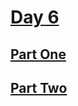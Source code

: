 # [Day 6](https://adventofcode.com/2024/day/6)

## [Part One](https://adventofcode.com/2024/day/6#part1)

## [Part Two](https://adventofcode.com/2024/day/6#part2)
